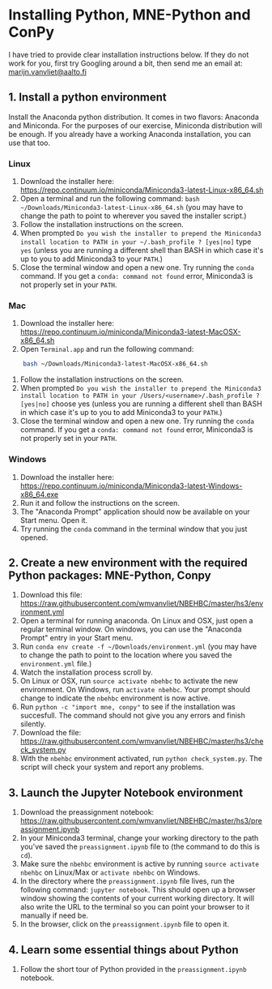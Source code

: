 # Installing Python, MNE-Python and ConPy

I have tried to provide clear installation instructions below. If they do not work for you, first try Googling around a bit, then send me an email at: marijn.vanvliet@aalto.fi 

## 1. Install a python environment

Install the Anaconda python distribution. It comes in two flavors: Anaconda and Miniconda. For the purposes of our exercise, Miniconda distribution will be enough. If you already have a working Anaconda installation, you can use that too.
 
### Linux

1. Download the installer here: https://repo.continuum.io/miniconda/Miniconda3-latest-Linux-x86_64.sh
1. Open a terminal and run the following command: `bash ~/Downloads/Miniconda3-latest-Linux-x86_64.sh` (you may have to change the path to point to wherever you saved the installer script.)
1. Follow the installation instructions on the screen.
1. When prompted `Do you wish the installer to prepend the Miniconda3 install location to PATH in your ~/.bash_profile ? [yes|no]` type `yes` (unless you are running a different shell than BASH in which case it's up to you to add Miniconda3 to your `PATH`.)
1. Close the terminal window and open a new one. Try running the `conda` command. If you get a `conda: command not found` error, Miniconda3 is not properly set in your `PATH`. 

### Mac

1. Download the installer here: https://repo.continuum.io/miniconda/Miniconda3-latest-MacOSX-x86_64.sh
1. Open `Terminal.app` and run the following command:
```bash
    bash ~/Downloads/Miniconda3-latest-MacOSX-x86_64.sh
```
1. Follow the installation instructions on the screen.
1. When prompted `Do you wish the installer to prepend the Miniconda3 install location to PATH in your /Users/<username>/.bash_profile ? [yes|no]` choose yes (unless you are running a different shell than BASH in which case it's up to you to add Miniconda3 to your `PATH`.)
1. Close the terminal window and open a new one. Try running the `conda` command. If you get a `conda: command not found` error, Miniconda3 is not properly set in your `PATH`. 

### Windows

1. Download the installer here: https://repo.continuum.io/miniconda/Miniconda3-latest-Windows-x86_64.exe
1. Run it and follow the instructions on the screen.
1. The "Anaconda Prompt" application should now be available on your Start menu. Open it.
1. Try running the `conda` command in the terminal window that you just opened.


## 2. Create a new environment with the required Python packages: MNE-Python, Conpy

1. Download this file: https://raw.githubusercontent.com/wmvanvliet/NBEHBC/master/hs3/environment.yml
1. Open a terminal for running anaconda. On Linux and OSX, just open a regular terminal window. On windows, you can use the "Anaconda Prompt" entry in your Start menu. 
1. Run `conda env create -f ~/Downloads/environment.yml` (you may have to change the path to point to the location where you saved the `environment.yml` file.)
1. Watch the installation process scroll by.
1. On Linux or OSX, run `source activate nbehbc` to activate the new environment. On Windows, run `activate nbehbc`. Your prompt should change to indicate the `nbehbc` environment is now active.
1. Run `python -c "import mne, conpy"` to see if the installation was succesfull. The command should not give you any errors and finish silently.
1. Download the file: https://raw.githubusercontent.com/wmvanvliet/NBEHBC/master/hs3/check_system.py
1. With the `nbehbc` environment activated, run `python check_system.py`. The script will check your system and report any problems.


## 3. Launch the Jupyter Notebook environment

1. Download the preassignment notebook: https://raw.githubusercontent.com/wmvanvliet/NBEHBC/master/hs3/preassignment.ipynb
1. In your Miniconda3 terminal, change your working directory to the path you've saved the `preassignment.ipynb` file to (the command to do this is `cd`).
1. Make sure the `nbehbc` environment is active by running `source activate nbehbc` on Linux/Max or `activate nbehbc` on Windows.
1. In the directory where the `preassignment.ipynb` file lives, run the following command: `jupyter notebook`. This should open up a browser window showing the contents of your current working directory. It will also write the URL to the terminal so you can point your browser to it manually if need be.
1. In the browser, click on the `preassignment.ipynb` file to open it.


## 4. Learn some essential things about Python

1. Follow the short tour of Python provided in the `preassignment.ipynb` notebook.
